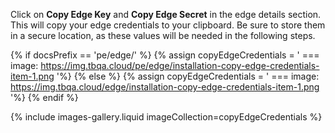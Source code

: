 Click on **Copy Edge Key** and **Copy Edge Secret** in the edge details section.
This will copy your edge credentials to your clipboard.
Be sure to store them in a secure location, as these values will be needed in the following steps.

{% if docsPrefix == 'pe/edge/' %}
{% assign copyEdgeCredentials = '
    ===
        image: https://img.tbqa.cloud/pe/edge/installation-copy-edge-credentials-item-1.png
'%}
{% else %}
{% assign copyEdgeCredentials = '
    ===
        image: https://img.tbqa.cloud/edge/installation-copy-edge-credentials-item-1.png
'%}
{% endif %}

{% include images-gallery.liquid imageCollection=copyEdgeCredentials %}